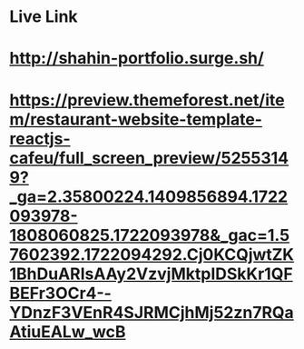 # Live Link
# http://shahin-portfolio.surge.sh/

# https://preview.themeforest.net/item/restaurant-website-template-reactjs-cafeu/full_screen_preview/52553149?_ga=2.35800224.1409856894.1722093978-1808060825.1722093978&_gac=1.57602392.1722094292.Cj0KCQjwtZK1BhDuARIsAAy2VzvjMktpIDSkKr1QFBEFr3OCr4--YDnzF3VEnR4SJRMCjhMj52zn7RQaAtiuEALw_wcB
